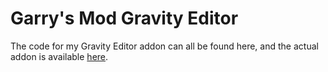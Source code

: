 # Garry's Mod Gravity Editor
The code for my Gravity Editor addon can all be found here, and the actual addon is available [here](http://steamcommunity.com/sharedfiles/filedetails/?id=408860867).
